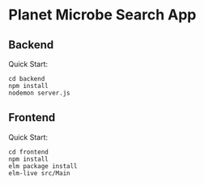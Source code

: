 # Planet Microbe Search App

## Backend 

Quick Start:
```
cd backend
npm install
nodemon server.js
```

## Frontend

Quick Start:
```
cd frontend
npm install
elm package install
elm-live src/Main
```
